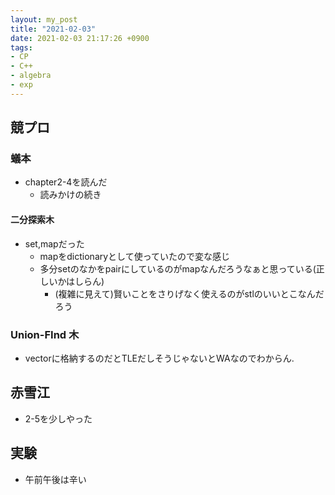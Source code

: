 ```yaml
---
layout: my_post
title: "2021-02-03"
date: 2021-02-03 21:17:26 +0900
tags:
- CP
- C++ 
- algebra
- exp
---
```

## 競プロ

### 蟻本
- chapter2-4を読んだ
	- 読みかけの続き

#### 二分探索木
- set,mapだった
  - mapをdictionaryとして使っていたので変な感じ
  - 多分setのなかをpairにしているのがmapなんだろうなぁと思っている(正しいかはしらん)
    - (複雑に見えて)賢いことをさりげなく使えるのがstlのいいとこなんだろう

### Union-FInd 木
- vectorに格納するのだとTLEだしそうじゃないとWAなのでわからん.

## 赤雪江
- 2-5を少しやった

## 実験
- 午前午後は辛い
